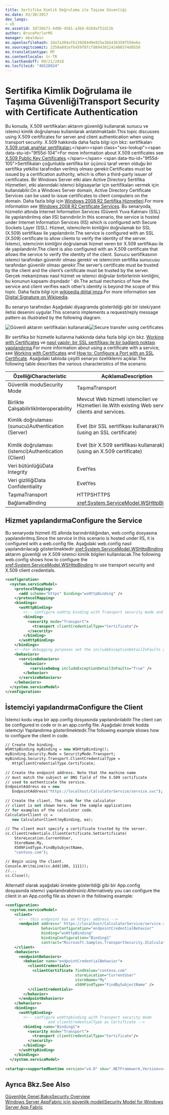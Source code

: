 ```yaml
---
title: Sertifika Kimlik Doğrulama ile Taşıma Güvenliği
ms.date: 03/30/2017
dev_langs:
- vb
ms.assetid: 3d726b71-4d8b-4581-a3bb-02b9af51d11b
author: BrucePerlerMS
manager: mbaldwin
ms.openlocfilehash: 2da7a304af613920449e925e3bb43b350f556e6a
ms.sourcegitcommit: 2350a091ef6459f0fcfd894301242400374d8558
ms.translationtype: MT
ms.contentlocale: tr-TR
ms.lasthandoff: 09/21/2018
ms.locfileid: "46528924"
---
```

# <a name="transport-security-with-certificate-authentication"></a><span data-ttu-id="9f55d-102">Sertifika Kimlik Doğrulama ile Taşıma Güvenliği</span><span class="sxs-lookup"><span data-stu-id="9f55d-102">Transport Security with Certificate Authentication</span></span>
<span data-ttu-id="9f55d-103">Bu konuda, X.509 sertifikaları aktarım güvenliği kullanarak sunucu ve istemci kimlik doğrulaması kullanılarak anlatılmaktadır.</span><span class="sxs-lookup"><span data-stu-id="9f55d-103">This topic discusses using X.509 certificates for server and client authentication when using transport security.</span></span> <span data-ttu-id="9f55d-104">X.509 hakkında daha fazla bilgi için bkz: sertifikaları [X.509 ortak anahtar sertifikaları](https://msdn.microsoft.com/library/bb540819\(VS.85\).aspx).</span><span class="sxs-lookup"><span data-stu-id="9f55d-104">For more information about X.509 certificates see [X.509 Public Key Certificates](https://msdn.microsoft.com/library/bb540819\(VS.85\).aspx).</span></span> <span data-ttu-id="9f55d-105">Sertifikaları çoğunlukla sertifika bir üçüncü taraf veren olduğu bir sertifika yetkilisi tarafından verilmiş olması gerekir.</span><span class="sxs-lookup"><span data-stu-id="9f55d-105">Certificates must be issued by a certification authority, which is often a third-party issuer of certificates.</span></span> <span data-ttu-id="9f55d-106">Bir Windows Server etki alanı Active Directory Sertifika Hizmetleri, etki alanındaki istemci bilgisayarlar için sertifikaları vermek için kullanılabilir.</span><span class="sxs-lookup"><span data-stu-id="9f55d-106">On a Windows Server domain, Active Directory Certificate Services can be used to issue certificates to client computers on the domain.</span></span> <span data-ttu-id="9f55d-107">Daha fazla bilgi için [Windows 2008 R2 Sertifika Hizmetleri](https://go.microsoft.com/fwlink/?LinkID=209949&clcid=0x409).</span><span class="sxs-lookup"><span data-stu-id="9f55d-107">For more information see [Windows 2008 R2 Certificate Services](https://go.microsoft.com/fwlink/?LinkID=209949&clcid=0x409).</span></span> <span data-ttu-id="9f55d-108">Bu senaryoda, hizmetin altında Internet Information Services (Güvenli Yuva Katmanı (SSL) ile yapılandırılmış olan IIS) barındırılır.</span><span class="sxs-lookup"><span data-stu-id="9f55d-108">In this scenario, the service is hosted under Internet Information Services (IIS) which is configured with Secure Sockets Layer (SSL).</span></span> <span data-ttu-id="9f55d-109">Hizmet, istemcilerin kimliğini doğrulamak bir SSL (X.509) sertifikası ile yapılandırılır.</span><span class="sxs-lookup"><span data-stu-id="9f55d-109">The service is configured with an SSL (X.509) certificate to allow clients to verify the identity of the server.</span></span> <span data-ttu-id="9f55d-110">İstemci, istemcinin kimliğini doğrulamak hizmet veren bir X.509 sertifikası ile de yapılandırılır.</span><span class="sxs-lookup"><span data-stu-id="9f55d-110">The client is also configured with an X.509 certificate that allows the service to verify the identity of the client.</span></span> <span data-ttu-id="9f55d-111">Sunucu sertifikasının istemci tarafından güvenilir olması gerekir ve istemcinin sertifika sunucusu tarafından güvenilir olması gerekir.</span><span class="sxs-lookup"><span data-stu-id="9f55d-111">The server’s certificate must be trusted by the client and the client’s certificate must be trusted by the server.</span></span> <span data-ttu-id="9f55d-112">Gerçek mekanizması nasıl hizmet ve istemci doğrular birbirlerinin kimliğini, bu konunun kapsamı dışındadır ' dir.</span><span class="sxs-lookup"><span data-stu-id="9f55d-112">The actual mechanics of how the service and client verifies each other’s identity is beyond the scope of this topic.</span></span> <span data-ttu-id="9f55d-113">Daha fazla bilgi için [wikipedia dijital imza](https://go.microsoft.com/fwlink/?LinkId=253157).</span><span class="sxs-lookup"><span data-stu-id="9f55d-113">For more information see [Digital Signature on Wikipedia](https://go.microsoft.com/fwlink/?LinkId=253157).</span></span>  
  
 <span data-ttu-id="9f55d-114">Bu senaryo tarafından Aşağıdaki diyagramda gösterildiği gibi bir istek/yanıt iletisi desenini uygular.</span><span class="sxs-lookup"><span data-stu-id="9f55d-114">This scenario implements a request/reply message pattern as illustrated by the following diagram.</span></span>  
  
 <span data-ttu-id="9f55d-115">![Güvenli aktarım sertifikaları kullanarak](../../../../docs/framework/wcf/feature-details/media/8f7b8968-899f-4538-a9e8-0eaa872a291c.gif "8f7b8968-899f-4538-a9e8-0eaa872a291c")</span><span class="sxs-lookup"><span data-stu-id="9f55d-115">![Secure transfer using certificates](../../../../docs/framework/wcf/feature-details/media/8f7b8968-899f-4538-a9e8-0eaa872a291c.gif "8f7b8968-899f-4538-a9e8-0eaa872a291c")</span></span>  
  
 <span data-ttu-id="9f55d-116">Bir sertifika bir hizmetle kullanma hakkında daha fazla bilgi için bkz. [Working with Certificates](../../../../docs/framework/wcf/feature-details/working-with-certificates.md) ve [nasıl yapılır: bir SSL sertifikası ile bir bağlantı noktası yapılandırma](../../../../docs/framework/wcf/feature-details/how-to-configure-a-port-with-an-ssl-certificate.md).</span><span class="sxs-lookup"><span data-stu-id="9f55d-116">For more information about using a certificate with a service, see [Working with Certificates](../../../../docs/framework/wcf/feature-details/working-with-certificates.md) and [How to: Configure a Port with an SSL Certificate](../../../../docs/framework/wcf/feature-details/how-to-configure-a-port-with-an-ssl-certificate.md).</span></span> <span data-ttu-id="9f55d-117">Aşağıdaki tabloda çeşitli senaryo özelliklerini açıklar.</span><span class="sxs-lookup"><span data-stu-id="9f55d-117">The following table describes the various characteristics of the scenario.</span></span>  
  
|<span data-ttu-id="9f55d-118">Özelliği</span><span class="sxs-lookup"><span data-stu-id="9f55d-118">Characteristic</span></span>|<span data-ttu-id="9f55d-119">Açıklama</span><span class="sxs-lookup"><span data-stu-id="9f55d-119">Description</span></span>|  
|--------------------|-----------------|  
|<span data-ttu-id="9f55d-120">Güvenlik modu</span><span class="sxs-lookup"><span data-stu-id="9f55d-120">Security Mode</span></span>|<span data-ttu-id="9f55d-121">Taşıma</span><span class="sxs-lookup"><span data-stu-id="9f55d-121">Transport</span></span>|  
|<span data-ttu-id="9f55d-122">Birlikte Çalışabilirlik</span><span class="sxs-lookup"><span data-stu-id="9f55d-122">Interoperability</span></span>|<span data-ttu-id="9f55d-123">Mevcut Web hizmeti istemcileri ve Hizmetleri ile.</span><span class="sxs-lookup"><span data-stu-id="9f55d-123">With existing Web service clients and services.</span></span>|  
|<span data-ttu-id="9f55d-124">Kimlik doğrulaması (sunucu)</span><span class="sxs-lookup"><span data-stu-id="9f55d-124">Authentication (Server)</span></span><br /><br /> <span data-ttu-id="9f55d-125">Kimlik doğrulaması (istemci)</span><span class="sxs-lookup"><span data-stu-id="9f55d-125">Authentication (Client)</span></span>|<span data-ttu-id="9f55d-126">Evet (bir SSL sertifikası kullanarak)</span><span class="sxs-lookup"><span data-stu-id="9f55d-126">Yes (using an SSL certificate)</span></span><br /><br /> <span data-ttu-id="9f55d-127">Evet (bir X.509 sertifikası kullanarak)</span><span class="sxs-lookup"><span data-stu-id="9f55d-127">Yes (using an X.509 certificate)</span></span>|  
|<span data-ttu-id="9f55d-128">Veri bütünlüğü</span><span class="sxs-lookup"><span data-stu-id="9f55d-128">Data Integrity</span></span>|<span data-ttu-id="9f55d-129">Evet</span><span class="sxs-lookup"><span data-stu-id="9f55d-129">Yes</span></span>|  
|<span data-ttu-id="9f55d-130">Veri gizliliği</span><span class="sxs-lookup"><span data-stu-id="9f55d-130">Data Confidentiality</span></span>|<span data-ttu-id="9f55d-131">Evet</span><span class="sxs-lookup"><span data-stu-id="9f55d-131">Yes</span></span>|  
|<span data-ttu-id="9f55d-132">Taşıma</span><span class="sxs-lookup"><span data-stu-id="9f55d-132">Transport</span></span>|<span data-ttu-id="9f55d-133">HTTPS</span><span class="sxs-lookup"><span data-stu-id="9f55d-133">HTTPS</span></span>|  
|<span data-ttu-id="9f55d-134">Bağlama</span><span class="sxs-lookup"><span data-stu-id="9f55d-134">Binding</span></span>|<xref:System.ServiceModel.WSHttpBinding>|  
  
## <a name="configure-the-service"></a><span data-ttu-id="9f55d-135">Hizmet yapılandırma</span><span class="sxs-lookup"><span data-stu-id="9f55d-135">Configure the Service</span></span>  
 <span data-ttu-id="9f55d-136">Bu senaryoda hizmeti IIS altında barındırıldığından, web.config dosyasına yapılandırılmış.</span><span class="sxs-lookup"><span data-stu-id="9f55d-136">Since the service in this scenario is hosted under IIS, it is configured with a web.config file.</span></span> <span data-ttu-id="9f55d-137">Aşağıdaki web.config nasıl yapılandırılacağı gösterilmektedir <xref:System.ServiceModel.WSHttpBinding> aktarım güvenliği ve X.509 istemci kimlik bilgileri kullanılacak.</span><span class="sxs-lookup"><span data-stu-id="9f55d-137">The following web.config shows how to configure the <xref:System.ServiceModel.WSHttpBinding> to use transport security and X.509 client credentials.</span></span>  
  
```xml  
<configuration>  
  <system.serviceModel>  
    <protocolMapping>  
      <add scheme="https" binding="wsHttpBinding" />  
    </protocolMapping>  
    <bindings>  
      <wsHttpBinding>  
        <!-- configure wsHttp binding with Transport security mode and clientCredentialType as Certificate -->  
        <binding>  
          <security mode="Transport">  
            <transport clientCredentialType="Certificate"/>              
          </security>  
        </binding>  
      </wsHttpBinding>  
    </bindings>  
    <!--For debugging purposes set the includeExceptionDetailInFaults attribute to true-->  
    <behaviors>  
      <serviceBehaviors>  
        <behavior>            
           <serviceDebug includeExceptionDetailInFaults="True" />  
        </behavior>  
      </serviceBehaviors>  
    </behaviors>  
  </system.serviceModel>  
</configuration>  
```  
  
## <a name="configure-the-client"></a><span data-ttu-id="9f55d-138">İstemciyi yapılandırma</span><span class="sxs-lookup"><span data-stu-id="9f55d-138">Configure the Client</span></span>  
 <span data-ttu-id="9f55d-139">İstemci kodu veya bir app.config dosyasında yapılandırılabilir.</span><span class="sxs-lookup"><span data-stu-id="9f55d-139">The client can be configured in code or in an app.config file.</span></span> <span data-ttu-id="9f55d-140">Aşağıdaki örnek kodda istemciyi Yapılandırma gösterilmektedir.</span><span class="sxs-lookup"><span data-stu-id="9f55d-140">The following example shows how to configure the client in code.</span></span>  
  
```vb  
// Create the binding.  
WSHttpBinding myBinding = new WSHttpBinding();  
myBinding.Security.Mode = SecurityMode.Transport;  
myBinding.Security.Transport.ClientCredentialType =  
   HttpClientCredentialType.Certificate;  
  
// Create the endpoint address. Note that the machine name   
// must match the subject or DNS field of the X.509 certificate  
// used to authenticate the service.   
EndpointAddress ea = new  
   EndpointAddress("https://localhost/CalculatorService/service.svc");  
  
// Create the client. The code for the calculator   
// client is not shown here. See the sample applications  
// for examples of the calculator code.  
CalculatorClient cc =  
   new CalculatorClient(myBinding, ea);  
  
// The client must specify a certificate trusted by the server.  
cc.ClientCredentials.ClientCertificate.SetCertificate(  
    StoreLocation.CurrentUser,  
    StoreName.My,  
    X509FindType.FindBySubjectName,  
    "contoso.com");  
  
// Begin using the client.  
Console.WriteLine(cc.Add(100, 1111));  
//...  
cc.Close();  
```  
  
 <span data-ttu-id="9f55d-141">Alternatif olarak aşağıdaki örnekte gösterildiği gibi bir App.config dosyasında istemci yapılandırabilirsiniz:</span><span class="sxs-lookup"><span data-stu-id="9f55d-141">Alternatively you can configure the client in an App.config file as shown in the following example:</span></span>  
  
```xml  
<configuration>  
  <system.serviceModel>  
    <client>  
      <!-- this endpoint has an https: address -->  
      <endpoint address=" https://localhost/CalculatorService/service.svc "   
                behaviorConfiguration="endpointCredentialBehavior"  
                binding="wsHttpBinding"   
                bindingConfiguration="Binding1"   
                contract="Microsoft.Samples.TransportSecurity.ICalculator"/>  
    </client>  
    <behaviors>  
      <endpointBehaviors>  
        <behavior name="endpointCredentialBehavior">  
          <clientCredentials>  
            <clientCertificate findValue="contoso.com"  
                               storeLocation="CurrentUser"  
                               storeName="My"  
                               x509FindType="FindBySubjectName" />  
          </clientCredentials>  
        </behavior>  
      </endpointBehaviors>  
    </behaviors>  
    <bindings>  
      <wsHttpBinding>  
        <!-- configure wsHttpbinding with Transport security mode  
                   and clientCredentialType as Certificate -->  
        <binding name="Binding1">  
          <security mode="Transport">  
            <transport clientCredentialType="Certificate"/>  
          </security>  
        </binding>  
      </wsHttpBinding>  
    </bindings>  
  </system.serviceModel>  
  
<startup><supportedRuntime version="v4.0" sku=".NETFramework,Version=v4.0"/></startup></configuration>  
```  
  
## <a name="see-also"></a><span data-ttu-id="9f55d-142">Ayrıca Bkz.</span><span class="sxs-lookup"><span data-stu-id="9f55d-142">See Also</span></span>  
 [<span data-ttu-id="9f55d-143">Güvenliğe Genel Bakış</span><span class="sxs-lookup"><span data-stu-id="9f55d-143">Security Overview</span></span>](../../../../docs/framework/wcf/feature-details/security-overview.md)  
 [<span data-ttu-id="9f55d-144">Windows Server AppFabric için güvenlik modeli</span><span class="sxs-lookup"><span data-stu-id="9f55d-144">Security Model for Windows Server App Fabric</span></span>](https://go.microsoft.com/fwlink/?LinkID=201279&clcid=0x409)

